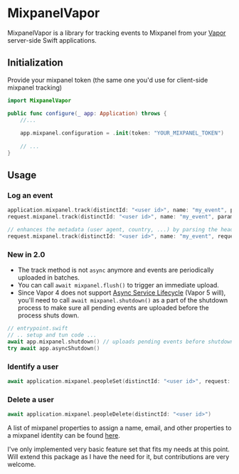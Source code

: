 # MixpanelVapor

MixpanelVapor is a library for tracking events to Mixpanel from your [Vapor](https://vapor.codes) server-side Swift applications.

## Initialization

Provide your mixpanel token (the same one you'd use for client-side mixpanel tracking)

```swift
import MixpanelVapor

public func configure(_ app: Application) throws {
    //...
                                           
    app.mixpanel.configuration = .init(token: "YOUR_MIXPANEL_TOKEN")
    
    // ...
}
```

## Usage

### Log an event
```swift
application.mixpanel.track(distinctId: "<user id>", name: "my_event", params: ["$user_id": .string(profile.id), "a": 123])
request.mixpanel.track(distinctId: "<user id>", name: "my_event", params: ["$user_id": .string(profile.id), "a": 123])

// enhances the metadata (user agent, country, ...) by parsing the headers and ip from the request
request.mixpanel.track(distinctId: "<user id>", name: "my_event", request: request, params: ["$user_id": .string(profile.id), "a": 123])
```

### New in 2.0
- The track method is not `async` anymore and events are periodically uploaded in batches.
- You can call `await mixpanel.flush()` to trigger an immediate upload.
- Since Vapor 4 does not support [Async Service Lifecycle](https://github.com/swift-server/swift-service-lifecycle) (Vapor 5 will), you'll need to call `await mixpanel.shutdown()` as a part of the shutdown process to make sure all pending events are uploaded before the process shuts down.
```swift
// entrypoint.swift
// .. setup and tun code ...
await app.mixpanel.shutdown() // uploads pending events before shutdown
try await app.asyncShutdown()
```


### Identify a user
```swift
await application.mixpanel.peopleSet(distinctId: "<user id>", request: request, setParams: ["$email": .string("john@example.com"), "num_cats": .int(5)])
```

### Delete a user
```swift
await application.mixpanel.peopleDelete(distinctId: "<user id>")
```

A list of mixpanel properties to assign a name, email, and other properties to a mixpanel identity can be found [here](https://docs.mixpanel.com/docs/data-structure/user-profiles#reserved-user-properties).

I've only implemented very basic feature set that fits my needs at this point. Will extend this package as I have the need for it, but contributions are very welcome.
